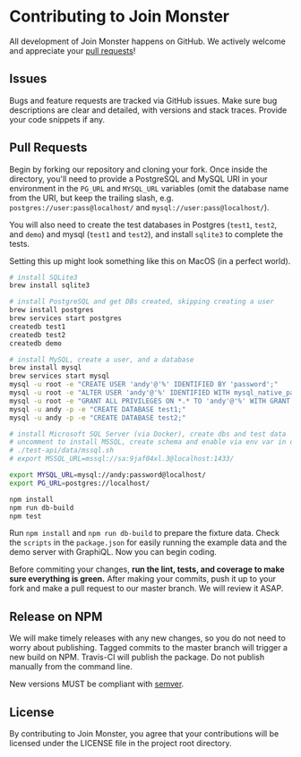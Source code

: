 Contributing to Join Monster
========================

All development of Join Monster happens on GitHub. We actively welcome and appreciate your [pull requests](https://help.github.com/articles/creating-a-pull-request)!

## Issues

Bugs and feature requests are tracked via GitHub issues. Make sure bug descriptions are clear and detailed, with versions and stack traces. Provide your code snippets if any.


## Pull Requests

Begin by forking our repository and cloning your fork. Once inside the directory, you'll need to provide a PostgreSQL and MySQL URI in your environment in the `PG_URL` and `MYSQL_URL` variables (omit the database name from the URI, but keep the trailing slash, e.g. `postgres://user:pass@localhost/` and `mysql://user:pass@localhost/`).

You will also need to create the test databases in Postgres (`test1`, `test2`, and `demo`) and mysql (`test1` and `test2`), and install `sqlite3` to complete the tests.

Setting this up might look something like this on MacOS (in a perfect world).
```sh
# install SQLite3
brew install sqlite3

# install PostgreSQL and get DBs created, skipping creating a user
brew install postgres
brew services start postgres
createdb test1
createdb test2
createdb demo

# install MySQL, create a user, and a database
brew install mysql
brew services start mysql
mysql -u root -e "CREATE USER 'andy'@'%' IDENTIFIED BY 'password';"
mysql -u root -e "ALTER USER 'andy'@'%' IDENTIFIED WITH mysql_native_password BY 'password';"
mysql -u root -e "GRANT ALL PRIVILEGES ON *.* TO 'andy'@'%' WITH GRANT OPTION;"
mysql -u andy -p -e "CREATE DATABASE test1;"
mysql -u andy -p -e "CREATE DATABASE test2;"

# install Microsoft SQL Server (via Docker), create dbs and test data
# uncomment to install MSSQL, create schema and enable via env var in db-build
# ./test-api/data/mssql.sh
# export MSSQL_URL=mssql://sa:9jaf04xl.3@localhost:1433/

export MYSQL_URL=mysql://andy:password@localhost/
export PG_URL=postgres://localhost/

npm install
npm run db-build
npm test
```

Run `npm install` and `npm run db-build` to prepare the fixture data. Check the `scripts` in the `package.json` for easily running the example data and the demo server with GraphiQL. Now you can begin coding.

Before commiting your changes, **run the lint, tests, and coverage to make sure everything is green.** After making your commits, push it up to your fork and make a pull request to our master branch. We will review it ASAP.

## Release on NPM

We will make timely releases with any new changes, so you do not need to worry about publishing. Tagged commits to the master branch will trigger a new build on NPM. Travis-CI will publish the package. Do not publish manually from the command line.

New versions MUST be compliant with [semver](http://semver.org/).

## License

By contributing to Join Monster, you agree that your contributions will be licensed under the LICENSE file in the project root directory.
